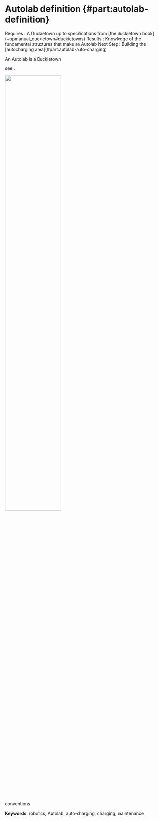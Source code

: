# Autolab definition {#part:autolab-definition}

<div class='requirements' markdown="1">
Requires : A Duckietown up to specifications from [the duckietown book](+opmanual_duckietown#duckietowns)
Results : Knowledge of the fundamental structures that make an Autolab
Next Step : Building the [autocharging area](#part:autolab-auto-charging)
</div>

An Autolab is a Duckietown 

see [](#fig:Autolab).

<div figure-id="fig:Autolab">
<img src="images/autolab.png" style="width: 60%"/>
<figcaption>
conventions
</figcaption>
</div>


**Keywords**: robotics, Autolab, auto-charging, charging, maintenance
